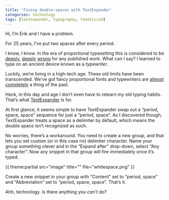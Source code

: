 ```yaml
---
title: 'Fixing double-spaces with TextExpander'
categories: technology
tags: [textexpander, typography, fanaticism]
---
```

Hi, I’m Erik and I have a problem.

For 25 years, I’ve put two spaces after every period. 

I know, I know. In the era of proportional typesetting this is considered to be [deeply][1], [deeply][2] [wrong][3] for any published work. What can I say? I learned to type on an ancient device known as a _typewriter_.

   [1]: http://blog.apastyle.org/apastyle/2009/07/on-two-spaces-following-a-period.html
   [2]: http://www.chicagomanualofstyle.org/CMS_FAQ/OneSpaceorTwo/OneSpaceorTwo03.html
   [3]: http://www.slate.com/articles/technology/technology/2011/01/space_invaders.html

Luckily, we’re living in a high-tech age. These old limits have been transcended. We’ve got fancy proportional fonts and typewriters are [almost][4] [completely][5] a thing of the past. 

   [4]: http://www.usbtypewriter.com/
   [5]: http://dvice.com/archives/2012/08/typewriter-ipad.php

Heck, in this day and age I don’t even have to relearn my old typing habits. That’s what [TextExpander](http://www.smilesoftware.com/TextExpander/index.html) is for.

At first glance, it seems simple to have TextExpander swap out a “period, space, space” sequence for just a “period, space”. As I discovered though, TextExpander treats a space as a delimiter by default, which means the double space isn’t recognized as such.

No worries, there’s a workaround. You need to create a new group, and that lets you set custom (or in this case no) delimiter character. Name your group something clever and in the “Expand after” drop-down, select “Any character”. Now any snippet in that group will fire immediately once it’s typed.

{{ theme:partial src="image" title="" file="whitespace.png" }}

Create a new snippet in your group with “Content” set to “period, space” and “Abbreviation” set to “period, space, space”. That’s it.

Ahh, technology. Is there anything you _can’t_ do?